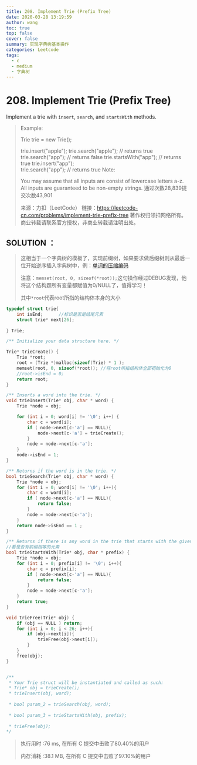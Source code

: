 ```yaml
---
title: 208. Implement Trie (Prefix Tree)
date: 2020-03-28 13:19:59
author: wang
toc: true
top: false
cover: false
summary: 实现字典树基本操作
categories: Leetcode
tags:
  - c
  - medium
  - 字典树
---
```


# 208. Implement Trie (Prefix Tree)

Implement a trie with `insert`, `search`, and `startsWith` methods.

> Example:
>
> Trie trie = new Trie();
>
> trie.insert("apple");
> trie.search("apple");   // returns true
> trie.search("app");     // returns false
> trie.startsWith("app"); // returns true
> trie.insert("app");   
> trie.search("app");     // returns true
> Note:
>
> You may assume that all inputs are consist of lowercase letters a-z.
> All inputs are guaranteed to be non-empty strings.
> 通过次数28,839提交次数43,901
>
> 来源：力扣（LeetCode）
> 链接：https://leetcode-cn.com/problems/implement-trie-prefix-tree
> 著作权归领扣网络所有。商业转载请联系官方授权，非商业转载请注明出处。

## SOLUTION ：

> 这相当于一个字典树的模板了，实现前缀树，如果要求做后缀树则从最后一位开始逆序插入字典树中，例：[单词的压缩编码](3-28-820.md)
>
> 注意：`memset(root, 0, sizeof(*root));`这句操作经过DEBUG发现，他将这个结构题所有变量都赋值为0/NULL了，值得学习！
>
> 其中`*root`代表root所指的结构体本身的大小

```c
typedef struct trie{
    int isEnd;		//标识是否是结尾元素
    struct trie* next[26];
    
} Trie;

/** Initialize your data structure here. */

Trie* trieCreate() {
    Trie *root;
    root = (Trie *)malloc(sizeof(Trie) * 1 );
    memset(root, 0, sizeof(*root));	//将root所指结构体全部初始化为0
    //root->isEnd = 0;
    return root;
}

/** Inserts a word into the trie. */
void trieInsert(Trie* obj, char * word) {
    Trie *node = obj;

    for (int i = 0; word[i] != '\0'; i++) {
        char c = word[i];
        if ( node->next[c-'a'] == NULL){
            node->next[c-'a'] = trieCreate();
        }
        node = node->next[c-'a'];
    }
    node->isEnd = 1;
}

/** Returns if the word is in the trie. */
bool trieSearch(Trie* obj, char * word) {
    Trie *node = obj;
    for (int i = 0; word[i] != '\0'; i++){
        char c = word[i];
        if ( node->next[c-'a'] == NULL){
            return false;
        }
        node = node->next[c-'a'];
    }
    return node->isEnd == 1 ;
}

/** Returns if there is any word in the trie that starts with the given prefix. */
//看是否有前缀相等的元素
bool trieStartsWith(Trie* obj, char * prefix) {
    Trie *node = obj;
    for (int i = 0; prefix[i] != '\0'; i++){
        char c = prefix[i];
        if ( node->next[c-'a'] == NULL){
            return false;
        }
        node = node->next[c-'a'];
    }
    return true;
}

void trieFree(Trie* obj) {
    if (obj == NULL ) return;
    for (int i = 0; i < 26; i++){
        if (obj->next[i]){
            trieFree(obj->next[i]);
        }
    }
    free(obj);
}


/**
 * Your Trie struct will be instantiated and called as such:
 * Trie* obj = trieCreate();
 * trieInsert(obj, word);
 
 * bool param_2 = trieSearch(obj, word);
 
 * bool param_3 = trieStartsWith(obj, prefix);
 
 * trieFree(obj);
*/
```

> 执行用时 :76 ms, 在所有 C 提交中击败了80.40%的用户
>
> 内存消耗 :38.1 MB, 在所有 C 提交中击败了97.10%的用户

